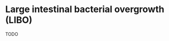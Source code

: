 <!--
source: GPT-4o
symptoms:
sibs: small-intestinal-bacterial-overgrowth, large-intestinal-bacterial-overgrowth, small-intestinal-fungal-overgrowth, intestinal-methanogen-overgrowth
tags: dysbiosis conditions bacteria gastrointestinal
-->

# Large intestinal bacterial overgrowth (LIBO)

TODO
